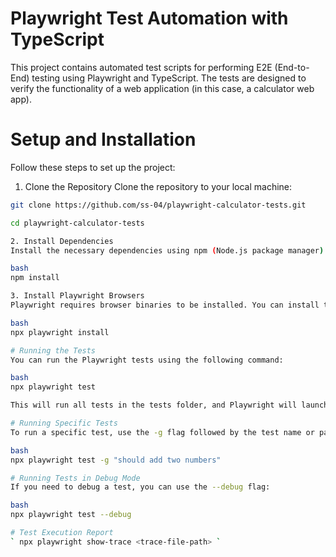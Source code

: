 # Playwright Test Automation with TypeScript
This project contains automated test scripts for performing E2E (End-to-End) testing using Playwright and TypeScript. The tests are designed to verify the functionality of a web application (in this case, a calculator web app).

# Setup and Installation
Follow these steps to set up the project:

1. Clone the Repository
Clone the repository to your local machine:

```bash
git clone https://github.com/ss-04/playwright-calculator-tests.git

cd playwright-calculator-tests

2. Install Dependencies
Install the necessary dependencies using npm (Node.js package manager):

bash
npm install

3. Install Playwright Browsers
Playwright requires browser binaries to be installed. You can install them by running the following:

bash
npx playwright install

# Running the Tests
You can run the Playwright tests using the following command:

bash
npx playwright test

This will run all tests in the tests folder, and Playwright will launch a browser, execute the tests, and generate a report.

# Running Specific Tests
To run a specific test, use the -g flag followed by the test name or pattern:

bash
npx playwright test -g "should add two numbers"

# Running Tests in Debug Mode
If you need to debug a test, you can use the --debug flag:

bash
npx playwright test --debug

# Test Execution Report
` npx playwright show-trace <trace-file-path> `
